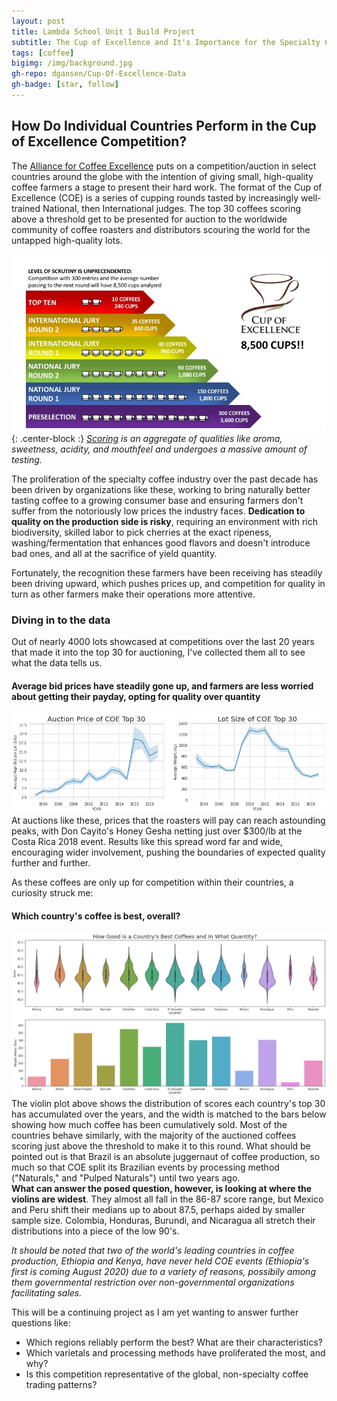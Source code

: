 ```yaml
---
layout: post
title: Lambda School Unit 1 Build Project
subtitle: The Cup of Excellence and It's Importance for the Specialty Coffee Industry
tags: [coffee]
bigimg: /img/background.jpg
gh-repo: dgansen/Cup-Of-Excellence-Data
gh-badge: [star, follow]
---
```


## How Do Individual Countries Perform in the Cup of Excellence Competition?

  The [Alliance for Coffee Excellence](www.https://allianceforcoffeeexcellence.org/cup-of-excellence/) puts on a competition/auction in select countries around the globe with the intention of giving small, high-quality coffee farmers a stage to present their hard work. The format of the Cup of Excellence (COE) is a series of cupping rounds tasted by increasingly well-trained National, then International judges. The top 30 coffees scoring above a threshold get to be presented for auction to the worldwide community of coffee roasters and distributors scouring the world for the untapped high-quality lots.  

![](/img/slide1.jpeg){: .center-block :}
*[Scoring](https://github.com/dgansen/dgansen.github.io/raw/master/img/cupping_form_new-3.pdf) is an aggregate of qualities like aroma, sweetness, acidity, and mouthfeel and undergoes a massive amount of testing.*

The proliferation of the specialty  coffee industry over the past decade has been driven by organizations like these, working to bring naturally better tasting coffee to a growing consumer base and ensuring farmers don't suffer from the notoriously low prices the industry faces. **Dedication to quality on the production side is risky**, requiring an environment with rich biodiversity, skilled labor to pick cherries at the exact ripeness, washing/fermentation that enhances good flavors and doesn't introduce bad ones, and all at the sacrifice of yield quantity. 

Fortunately, the recognition these farmers have been receiving has steadily been driving upward, which pushes prices up, and competition for quality in turn as other farmers make their operations more attentive.

### Diving in to the data
Out of nearly 4000 lots showcased at competitions over the last 20 years that made it into the top 30 for auctioning, I've collected them all to see what the data tells us. 
#### Average bid prices have steadily gone up, and farmers are less worried about getting their payday, opting for quality over quantity 
![chart](/img/price-lotsize.png)
At auctions like these, prices that the roasters will pay can reach astounding peaks, with Don Cayito's Honey Gesha netting just over $300/lb at the Costa Rica 2018 event. Results like this spread word far and wide, encouraging wider involvement, pushing the boundaries of expected quality further and further.

As these coffees are only up for competition within their countries, a curiosity struck me:
####  Which country's coffee is best, overall?

![violin graph](/img/violin.png)
The violin plot above shows the distribution of scores each country's top 30 has accumulated over the years, and the width is matched to the bars below showing how much coffee has been cumulatively sold. Most of the countries behave similarly, with the majority of the auctioned coffees scoring just above the threshold to make it to this round. What should be pointed out is that Brazil is an absolute juggernaut of coffee production, so much so that COE split its Brazilian events by processing method ("Naturals," and "Pulped Naturals") until two years ago.   
**What can answer the posed question, however, is looking at where the violins are widest**. They almost all fall in the 86-87 score range, but Mexico and Peru shift their medians up to about 87.5, perhaps aided by smaller sample size. Colombia, Honduras, Burundi, and Nicaragua all stretch their distributions into a piece of the low 90's.

_It should be noted that two of the world's leading countries in coffee production, Ethiopia and Kenya, have never held COE events (Ethiopia's first is coming August 2020) due to a variety of reasons, possibily among them governmental restriction over non-governmental organizations facilitating sales._

This will be a continuing project as I am yet wanting to answer further questions like:
* Which regions reliably perform the best? What are their characteristics?
* Which varietals and processing methods have proliferated the most, and why?
* Is this competition representative of the global, non-specialty coffee trading patterns?
